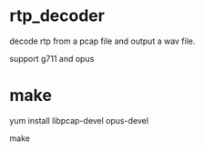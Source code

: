 # rtp_decoder
decode rtp from a pcap file and output a wav file.

support g711 and opus

# make
yum install libpcap-devel opus-devel

make
